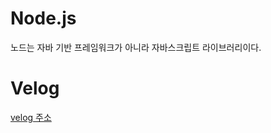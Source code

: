 # Node.js
노드는 자바 기반 프레임워크가 아니라 자바스크립트 라이브러리이다. <br />

# Velog

[velog 주소](https://velog.io/@zxzz45/series/Node)

